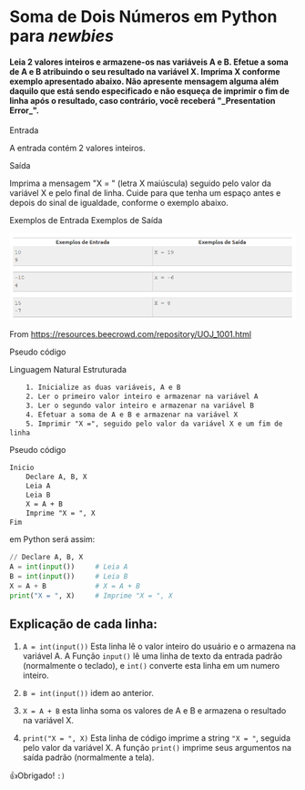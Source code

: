 # Soma de Dois Números em Python para _newbies_

<h4> Leia 2 valores inteiros e armazene-os nas variáveis A e B. Efetue a soma de A e B atribuindo o seu resultado na variável X. Imprima X conforme exemplo apresentado abaixo. Não apresente mensagem alguma além daquilo que está sendo especificado e não esqueça de imprimir o fim de linha após o resultado, caso contrário, você receberá "_Presentation Error_". </h4>

<p> Entrada </p>

A entrada contém 2 valores inteiros.

<p> Saída </p>

Imprima a mensagem "X = " (letra X maiúscula) seguido pelo valor da variável X e pelo final de linha. Cuide para que tenha um espaço antes e depois do sinal de igualdade, conforme o exemplo abaixo.

<p> Exemplos de Entrada	Exemplos de Saída </p>

![Exemplos de Entrada e Saída](assets\img\somaDeDoisNumeros.png)

From <https://resources.beecrowd.com/repository/UOJ_1001.html> 

Pseudo código

<p> Linguagem Natural Estruturada </p>

```
    1. Inicialize as duas variáveis, A e B
    2. Ler o primeiro valor inteiro e armazenar na variável A
    3. Ler o segundo valor inteiro e armazenar na variável B
    4. Efetuar a soma de A e B e armazenar na variável X
    5. Imprimir "X =", seguido pelo valor da variável X e um fim de linha
```
<p> Pseudo código </p>

```pseudo-código
Inicio
    Declare A, B, X
    Leia A
    Leia B
    X = A + B
    Imprime "X = ", X
Fim
```
<p> em Python será assim: </p>

```py
// Declare A, B, X
A = int(input())     # Leia A
B = int(input())     # Leia B
X = A + B            # X = A + B
print("X = ", X)     # Imprime "X = ", X
```

## Explicação de cada linha:

1. `A = int(input())`
    Esta linha lê o valor inteiro do usuário e o armazena na variável A.
    A Função `input()` lê uma linha de texto da entrada padrão (normalmente o teclado), e `int()` converte esta linha em um numero inteiro.

2. `B = int(input())` idem ao anterior.

3. `X = A + B` esta linha soma os valores de A e B e armazena o resultado na variável X.
4. `print("X = ", X)` 
    Esta linha de código imprime a string `"X = "`, seguida pelo valor da variável X. A função `print()` imprime seus argumentos na saída padrão (normalmente a tela).

👍Obrigado! `:)`
